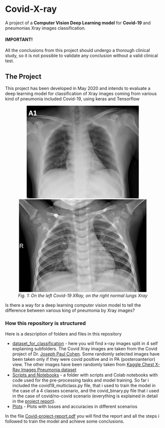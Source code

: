 # Covid-X-ray
A project of a **Computer Vision Deep Learning model** for **Covid-19** and pneumonias Xray images classification.

#### IMPORTANT! 
All the conclusions from this project should undergo a thorough clinical study, so it is not possible to validate any conclusion without a valid clinical test.

## The Project
This project has been developed in May 2020 and intends to evaluate a deep learning model for classification of Xray images coming from various kind of pneumonia included Covid-19, using keras and Tensorflow
<p align="center">
  <img src="https://github.com/sandrofab/Covid-X-ray/blob/master/dataset_for_classification/COVID/1-s2.0-S1684118220300682-main.pdf-002-a1.png?raw=true" height="300">
  <img src="https://github.com/sandrofab/Covid-X-ray/blob/master/dataset_for_classification/NORMAL/IM-0145-0001.jpeg?raw=true" height="300" alt="accessibility text">
  <br>
    <em>Fig. 1: On the left Covid-19 XRay, on the right normal lungs Xray </em>

</p>


Is there a way for a deep learning computer vision model to tell the difference between various king of pneumonia by  Xray images?

### How this repository is structured
Here is a description of folders and files in this repository
* [dataset_for_classification](https://github.com/sandrofab/Covid-X-ray/tree/master/dataset_for_classification) - here you will find x-ray images split in 4 self explaining subfolders. The Covid Xray images are taken from the Covid project of Dr. [Joseph Paul Cohen](https://github.com/ieee8023/covid-chestxray-dataset). Some randomly selected images have been taken only if they were covid positive and in PA (posteroanterior) view. The other images have been randomly taken from [Kaggle Chest X-Ray Images Pneumonia dataset](https://www.kaggle.com/paultimothymooney/chest-xray-pneumonia)
* [Scripts and Notebooks](https://github.com/sandrofab/Covid-X-ray/tree/master/Scripts%20and%20Notebooks) - a folder with scripts and Colab notebooks with code used for the pre-processing tasks and model training. So far i included the covid19_multiclass.py file, that i used to train the model in the case of a 4 classes scenario, and the covid_binary.py file that i used in the case of covid/no-covid scenario (everything is explained in detail in the [project report](https://github.com/sandrofab/Covid-X-ray/blob/master/Covid-project-report.pdf)).
* [Plots](https://github.com/sandrofab/Covid-X-ray/tree/master/plots) - Plots with losses and accuracies in different scenarios


In the file [Covid-project-report.pdf](https://github.com/sandrofab/Covid-X-ray/blob/master/Covid-project-report.pdf) you will find the report and all the steps i followed to train the model and achieve some conclusions.
